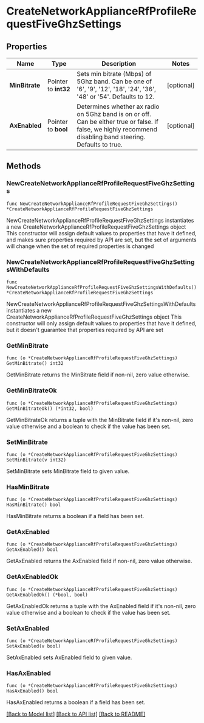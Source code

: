 # CreateNetworkApplianceRfProfileRequestFiveGhzSettings

## Properties

Name | Type | Description | Notes
------------ | ------------- | ------------- | -------------
**MinBitrate** | Pointer to **int32** | Sets min bitrate (Mbps) of 5Ghz band. Can be one of &#39;6&#39;, &#39;9&#39;, &#39;12&#39;, &#39;18&#39;, &#39;24&#39;, &#39;36&#39;, &#39;48&#39; or &#39;54&#39;. Defaults to 12. | [optional] 
**AxEnabled** | Pointer to **bool** | Determines whether ax radio on 5Ghz band is on or off. Can be either true or false. If false, we highly recommend disabling band steering. Defaults to true. | [optional] 

## Methods

### NewCreateNetworkApplianceRfProfileRequestFiveGhzSettings

`func NewCreateNetworkApplianceRfProfileRequestFiveGhzSettings() *CreateNetworkApplianceRfProfileRequestFiveGhzSettings`

NewCreateNetworkApplianceRfProfileRequestFiveGhzSettings instantiates a new CreateNetworkApplianceRfProfileRequestFiveGhzSettings object
This constructor will assign default values to properties that have it defined,
and makes sure properties required by API are set, but the set of arguments
will change when the set of required properties is changed

### NewCreateNetworkApplianceRfProfileRequestFiveGhzSettingsWithDefaults

`func NewCreateNetworkApplianceRfProfileRequestFiveGhzSettingsWithDefaults() *CreateNetworkApplianceRfProfileRequestFiveGhzSettings`

NewCreateNetworkApplianceRfProfileRequestFiveGhzSettingsWithDefaults instantiates a new CreateNetworkApplianceRfProfileRequestFiveGhzSettings object
This constructor will only assign default values to properties that have it defined,
but it doesn't guarantee that properties required by API are set

### GetMinBitrate

`func (o *CreateNetworkApplianceRfProfileRequestFiveGhzSettings) GetMinBitrate() int32`

GetMinBitrate returns the MinBitrate field if non-nil, zero value otherwise.

### GetMinBitrateOk

`func (o *CreateNetworkApplianceRfProfileRequestFiveGhzSettings) GetMinBitrateOk() (*int32, bool)`

GetMinBitrateOk returns a tuple with the MinBitrate field if it's non-nil, zero value otherwise
and a boolean to check if the value has been set.

### SetMinBitrate

`func (o *CreateNetworkApplianceRfProfileRequestFiveGhzSettings) SetMinBitrate(v int32)`

SetMinBitrate sets MinBitrate field to given value.

### HasMinBitrate

`func (o *CreateNetworkApplianceRfProfileRequestFiveGhzSettings) HasMinBitrate() bool`

HasMinBitrate returns a boolean if a field has been set.

### GetAxEnabled

`func (o *CreateNetworkApplianceRfProfileRequestFiveGhzSettings) GetAxEnabled() bool`

GetAxEnabled returns the AxEnabled field if non-nil, zero value otherwise.

### GetAxEnabledOk

`func (o *CreateNetworkApplianceRfProfileRequestFiveGhzSettings) GetAxEnabledOk() (*bool, bool)`

GetAxEnabledOk returns a tuple with the AxEnabled field if it's non-nil, zero value otherwise
and a boolean to check if the value has been set.

### SetAxEnabled

`func (o *CreateNetworkApplianceRfProfileRequestFiveGhzSettings) SetAxEnabled(v bool)`

SetAxEnabled sets AxEnabled field to given value.

### HasAxEnabled

`func (o *CreateNetworkApplianceRfProfileRequestFiveGhzSettings) HasAxEnabled() bool`

HasAxEnabled returns a boolean if a field has been set.


[[Back to Model list]](../README.md#documentation-for-models) [[Back to API list]](../README.md#documentation-for-api-endpoints) [[Back to README]](../README.md)



